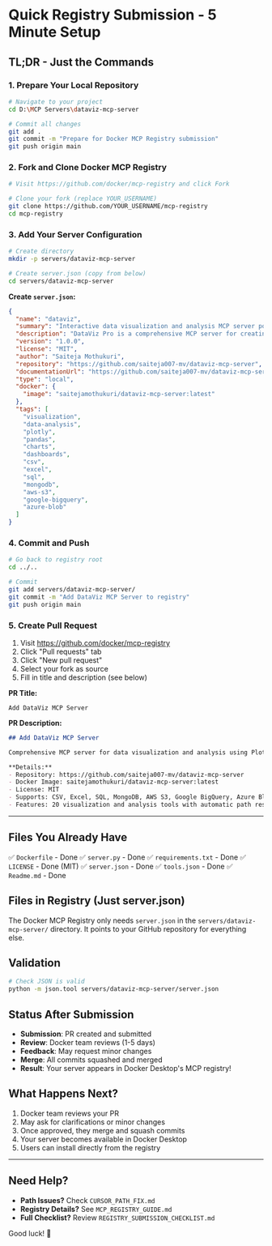 # Quick Registry Submission - 5 Minute Setup

## TL;DR - Just the Commands

### 1. Prepare Your Local Repository

```bash
# Navigate to your project
cd D:\MCP Servers\dataviz-mcp-server

# Commit all changes
git add .
git commit -m "Prepare for Docker MCP Registry submission"
git push origin main
```

### 2. Fork and Clone Docker MCP Registry

```bash
# Visit https://github.com/docker/mcp-registry and click Fork

# Clone your fork (replace YOUR_USERNAME)
git clone https://github.com/YOUR_USERNAME/mcp-registry
cd mcp-registry
```

### 3. Add Your Server Configuration

```bash
# Create directory
mkdir -p servers/dataviz-mcp-server

# Create server.json (copy from below)
cd servers/dataviz-mcp-server
```

**Create `server.json`:**
```json
{
  "name": "dataviz",
  "summary": "Interactive data visualization and analysis MCP server powered by Plotly, Pandas, and Matplotlib",
  "description": "DataViz Pro is a comprehensive MCP server for creating professional visualizations, analyzing datasets, and generating interactive dashboards. Supports CSV, Excel, SQL databases, MongoDB, AWS S3, Google BigQuery, and Azure Blob Storage with automatic file path resolution for Windows/WSL/Linux environments.",
  "version": "1.0.0",
  "license": "MIT",
  "author": "Saiteja Mothukuri",
  "repository": "https://github.com/saiteja007-mv/dataviz-mcp-server",
  "documentationUrl": "https://github.com/saiteja007-mv/dataviz-mcp-server/blob/main/Readme.md",
  "type": "local",
  "docker": {
    "image": "saitejamothukuri/dataviz-mcp-server:latest"
  },
  "tags": [
    "visualization",
    "data-analysis",
    "plotly",
    "pandas",
    "charts",
    "dashboards",
    "csv",
    "excel",
    "sql",
    "mongodb",
    "aws-s3",
    "google-bigquery",
    "azure-blob"
  ]
}
```

### 4. Commit and Push

```bash
# Go back to registry root
cd ../..

# Commit
git add servers/dataviz-mcp-server/
git commit -m "Add DataViz MCP Server to registry"
git push origin main
```

### 5. Create Pull Request

1. Visit https://github.com/docker/mcp-registry
2. Click "Pull requests" tab
3. Click "New pull request"
4. Select your fork as source
5. Fill in title and description (see below)

**PR Title:**
```
Add DataViz MCP Server
```

**PR Description:**
```markdown
## Add DataViz MCP Server

Comprehensive MCP server for data visualization and analysis using Plotly, Pandas, and Matplotlib.

**Details:**
- Repository: https://github.com/saiteja007-mv/dataviz-mcp-server
- Docker Image: saitejamothukuri/dataviz-mcp-server:latest
- License: MIT
- Supports: CSV, Excel, SQL, MongoDB, AWS S3, Google BigQuery, Azure Blob
- Features: 20 visualization and analysis tools with automatic path resolution
```

---

## Files You Already Have

✅ `Dockerfile` - Done
✅ `server.py` - Done
✅ `requirements.txt` - Done
✅ `LICENSE` - Done (MIT)
✅ `server.json` - Done
✅ `tools.json` - Done
✅ `Readme.md` - Done

## Files in Registry (Just server.json)

The Docker MCP Registry only needs `server.json` in the `servers/dataviz-mcp-server/` directory. It points to your GitHub repository for everything else.

## Validation

```bash
# Check JSON is valid
python -m json.tool servers/dataviz-mcp-server/server.json
```

## Status After Submission

- **Submission**: PR created and submitted
- **Review**: Docker team reviews (1-5 days)
- **Feedback**: May request minor changes
- **Merge**: All commits squashed and merged
- **Result**: Your server appears in Docker Desktop's MCP registry!

## What Happens Next?

1. Docker team reviews your PR
2. May ask for clarifications or minor changes
3. Once approved, they merge and squash commits
4. Your server becomes available in Docker Desktop
5. Users can install directly from the registry

---

## Need Help?

- **Path Issues?** Check `CURSOR_PATH_FIX.md`
- **Registry Details?** See `MCP_REGISTRY_GUIDE.md`
- **Full Checklist?** Review `REGISTRY_SUBMISSION_CHECKLIST.md`

Good luck! 🚀
